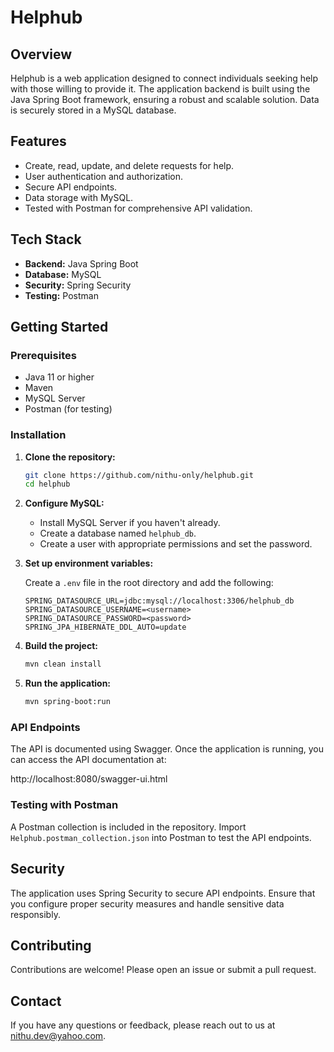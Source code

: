 # Helphub

## Overview

Helphub is a web application designed to connect individuals seeking help with those willing to provide it. The application backend is built using the Java Spring Boot framework, ensuring a robust and scalable solution. Data is securely stored in a MySQL database.

## Features

- Create, read, update, and delete requests for help.
- User authentication and authorization.
- Secure API endpoints.
- Data storage with MySQL.
- Tested with Postman for comprehensive API validation.

## Tech Stack

- **Backend:** Java Spring Boot
- **Database:** MySQL
- **Security:** Spring Security
- **Testing:** Postman

## Getting Started

### Prerequisites

- Java 11 or higher
- Maven
- MySQL Server
- Postman (for testing)

### Installation

1. **Clone the repository:**

    ```bash
    git clone https://github.com/nithu-only/helphub.git
    cd helphub
    ```

2. **Configure MySQL:**

    - Install MySQL Server if you haven't already.
    - Create a database named `helphub_db`.
    - Create a user with appropriate permissions and set the password.

3. **Set up environment variables:**

    Create a `.env` file in the root directory and add the following:

    ```env
    SPRING_DATASOURCE_URL=jdbc:mysql://localhost:3306/helphub_db
    SPRING_DATASOURCE_USERNAME=<username>
    SPRING_DATASOURCE_PASSWORD=<password>
    SPRING_JPA_HIBERNATE_DDL_AUTO=update
    ```

4. **Build the project:**

    ```bash
    mvn clean install
    ```

5. **Run the application:**

    ```bash
    mvn spring-boot:run
    ```

### API Endpoints

The API is documented using Swagger. Once the application is running, you can access the API documentation at:

http://localhost:8080/swagger-ui.html


### Testing with Postman

A Postman collection is included in the repository. Import `Helphub.postman_collection.json` into Postman to test the API endpoints.

## Security

The application uses Spring Security to secure API endpoints. Ensure that you configure proper security measures and handle sensitive data responsibly.

## Contributing

Contributions are welcome! Please open an issue or submit a pull request.

## Contact

If you have any questions or feedback, please reach out to us at nithu.dev@yahoo.com.

